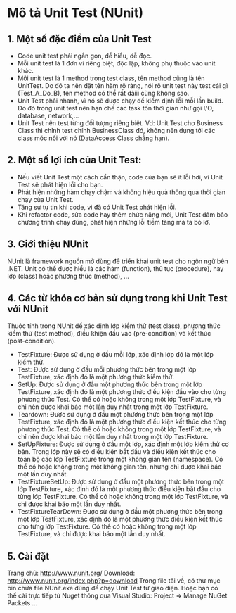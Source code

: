 ﻿Mô tả Unit Test (NUnit)
=====================

## 1. Một số đặc điểm của Unit Test
- Code unit test phải ngắn gọn, dễ hiểu, dễ đọc.
- Mỗi unit test là 1 đơn vi riêng biệt, độc lập, không phụ thuộc vào unit khác.
- Mỗi unit test là 1 method trong test class, tên method cũng là tên UnitTest. Do đó ta nên đặt tên hàm rõ ràng, nói rõ unit test này test cái gì (Test_A_Do_B), tên method có thể   rất dàiii cũng không sao.
- Unit Test phải nhanh, vì nó sẽ được chạy để kiểm định lỗi mỗi lần build. Do đó trong unit test nên hạn chế các task tốn thời gian như gọi I/O, database, network,…
- Unit Test nên test từng đối tượng riêng biệt. Vd: Unit Test cho Business Class thì chỉnh test chính BusinessClass đó, không nên dụng tới các class móc nối với nó (DataAccess       Class chẳng hạn).

## 2. Một số lợi ích của Unit Test:
- Nếu viết Unit Test một cách cẩn thận, code của bạn sẽ ít lỗi hơi, vì Unit Test sẽ phát hiện lỗi cho bạn.
- Phát hiện những hàm chạy chậm và không hiệu quả thông qua thời gian chạy của Unit Test.
- Tăng sự tự tin khi code, vì đã có Unit Test phát hiện lỗi.
- Khi refactor code, sửa code hay thêm chức năng mới, Unit Test đảm bảo chương trình chạy đúng, phát hiện những lỗi tiềm tàng mà ta bỏ lỡ.

## 3. Giới thiệu NUnit
  NUnit là framework nguồn mở dùng để triển khai unit test cho ngôn ngữ bên .NET.
  Unit có thể được hiểu là các hàm (function), thủ tục (procedure), hay lớp (class) hoặc phương thức (method), …

## 4. Các từ khóa cơ bản sử dụng trong khi Unit Test với NUnit
Thuộc tính trong NUnit để xác định lớp kiểm thử (test class), phương thức kiểm thử (test method), điều khiện đầu vào (pre-condition) và kết thúc (post-condition).

- TestFixture: Được sử dụng ở đầu mỗi lớp, xác định lớp đó là một lớp kiểm thử.
- Test: Được sử dụng ở đầu mỗi phương thức bên trong một lớp TestFixture, xác định đó là một phương thức kiểm thử.
- SetUp: Được sử dụng ở đầu một phương thức bên trong một lớp TestFixture, xác định đó là một phương thức điều kiện đầu vào cho từng phương thức Test. Có thể có hoặc không trong     một lớp TestFixture, và chỉ nên được khai báo một lần duy nhất trong một lớp TestFixture.
- Teardown: Được sử dụng ở đầu một phương thức bên trong một lớp TestFixture, xác định đó là một phương thức điều kiện kết thúc cho từng phương thức Test. Có thể có hoặc không       trong một lớp TestFixture, và chỉ nên được khai báo một lần duy nhất trong một lớp TestFixture.
- SetUpFixture: Được sử dụng ở đầu một lớp, xác định một lớp kiểm thử cơ bản. Trong lớp này sẽ có điều kiện bắt đầu và điều kiện kết thúc cho toàn bộ các lớp TestFixture trong     một không gian tên (namespace). Có thể có hoặc không trong một không gian tên, nhưng chỉ được khai báo một lần duy nhất.
- TestFixtureSetUp: Được sử dụng ở đầu một phương thức bên trong một lớp TestFixture, xác định đó là một phương thức điều kiện bắt đầu cho từng lớp TestFixture. Có thể có hoặc     không trong một lớp TestFixture, và chỉ được khai báo một lần duy nhất.
- TestFixtureTearDown: Được sử dụng ở đầu một phương thức bên trong một lớp TestFixture, xác định đó là một phương thức điều kiện kết thúc cho từng lớp TestFixture. Có thể có     hoặc không trong một lớp TestFixture, và chỉ được khai báo một lần duy nhất.

## 5. Cài đặt 
 Trang chủ: http://www.nunit.org/
 Download: http://www.nunit.org/index.php?p=download
 Trong file tải về, có thư mục bin chứa file NUnit.exe dùng để chạy Unit Test từ giao diện.
 Hoặc bạn có thể cài trực tiếp từ Nuget thông qua Visual Studio: Project => Manage NuGet Packets …
